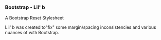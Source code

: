 ### Bootstrap - Lil' b ###
A Bootstrap Reset Stylesheet

Lil' b was created to"fix" some margin/spacing inconsistencies and various nuances of with Bootstrap.